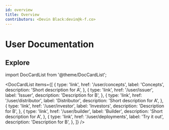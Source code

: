 ```yaml
---
id: overview
title: Overview
contributors: <Devin Black:devin@k-f.co>
---
```


# User Documentation 

## Explore

import DocCardList from '@theme/DocCardList';

<DocCardList
items={[
{
type: 'link',
href: '/user/concepts',
label: 'Concepts',
description: 'Short description for A',
},
{
type: 'link',
href: '/user/issuer',
label: 'Issuer',
description: 'Description for B',
},
{
type: 'link',
href: '/user/distributor',
label: 'Distributor',
description: 'Short description for A',
},
{
type: 'link',
href: '/user/investor',
label: 'Investors',
description: 'Description for B',
},
{
type: 'link',
href: '/user/builder',
label: 'Builder',
description: 'Short description for A',
},
{
type: 'link',
href: '/user/deployments',
label: 'Try it out',
description: 'Description for B',
},
]}
/>
